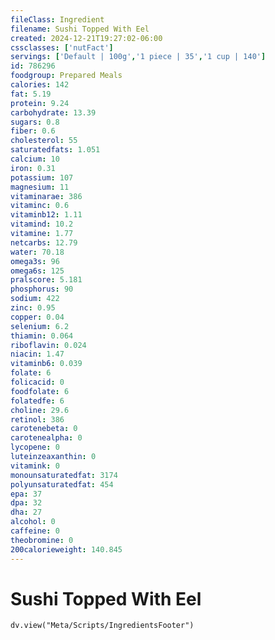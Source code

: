 ```yaml
---
fileClass: Ingredient
filename: Sushi Topped With Eel
created: 2024-12-21T19:27:02-06:00
cssclasses: ['nutFact']
servings: ['Default | 100g','1 piece | 35','1 cup | 140']
id: 786296
foodgroup: Prepared Meals
calories: 142
fat: 5.19
protein: 9.24
carbohydrate: 13.39
sugars: 0.8
fiber: 0.6
cholesterol: 55
saturatedfats: 1.051
calcium: 10
iron: 0.31
potassium: 107
magnesium: 11
vitaminarae: 386
vitaminc: 0.6
vitaminb12: 1.11
vitamind: 10.2
vitamine: 1.77
netcarbs: 12.79
water: 70.18
omega3s: 96
omega6s: 125
pralscore: 5.181
phosphorus: 90
sodium: 422
zinc: 0.95
copper: 0.04
selenium: 6.2
thiamin: 0.064
riboflavin: 0.024
niacin: 1.47
vitaminb6: 0.039
folate: 6
folicacid: 0
foodfolate: 6
folatedfe: 6
choline: 29.6
retinol: 386
carotenebeta: 0
carotenealpha: 0
lycopene: 0
luteinzeaxanthin: 0
vitamink: 0
monounsaturatedfat: 3174
polyunsaturatedfat: 454
epa: 37
dpa: 32
dha: 27
alcohol: 0
caffeine: 0
theobromine: 0
200calorieweight: 140.845
---
```


# Sushi Topped With Eel

```dataviewjs
dv.view("Meta/Scripts/IngredientsFooter")
```